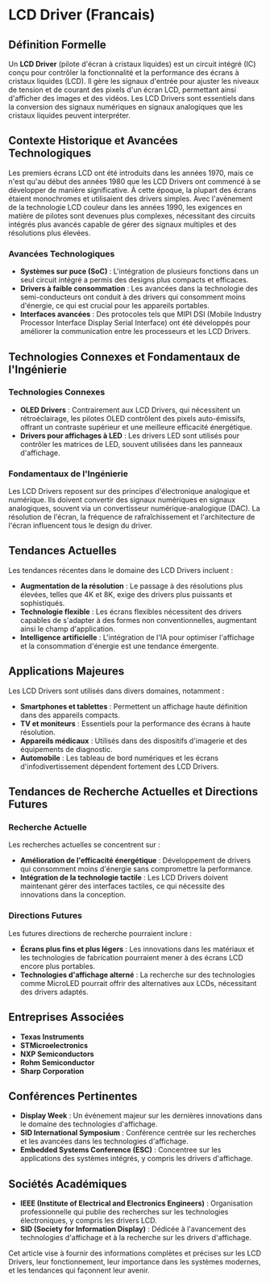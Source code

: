 # LCD Driver (Francais)

## Définition Formelle

Un **LCD Driver** (pilote d'écran à cristaux liquides) est un circuit intégré (IC) conçu pour contrôler la fonctionnalité et la performance des écrans à cristaux liquides (LCD). Il gère les signaux d'entrée pour ajuster les niveaux de tension et de courant des pixels d'un écran LCD, permettant ainsi d'afficher des images et des vidéos. Les LCD Drivers sont essentiels dans la conversion des signaux numériques en signaux analogiques que les cristaux liquides peuvent interpréter.

## Contexte Historique et Avancées Technologiques

Les premiers écrans LCD ont été introduits dans les années 1970, mais ce n'est qu'au début des années 1980 que les LCD Drivers ont commencé à se développer de manière significative. À cette époque, la plupart des écrans étaient monochromes et utilisaient des drivers simples. Avec l'avènement de la technologie LCD couleur dans les années 1990, les exigences en matière de pilotes sont devenues plus complexes, nécessitant des circuits intégrés plus avancés capable de gérer des signaux multiples et des résolutions plus élevées.

### Avancées Technologiques

- **Systèmes sur puce (SoC)** : L'intégration de plusieurs fonctions dans un seul circuit intégré a permis des designs plus compacts et efficaces.
- **Drivers à faible consommation** : Les avancées dans la technologie des semi-conducteurs ont conduit à des drivers qui consomment moins d'énergie, ce qui est crucial pour les appareils portables.
- **Interfaces avancées** : Des protocoles tels que MIPI DSI (Mobile Industry Processor Interface Display Serial Interface) ont été développés pour améliorer la communication entre les processeurs et les LCD Drivers.

## Technologies Connexes et Fondamentaux de l'Ingénierie

### Technologies Connexes

- **OLED Drivers** : Contrairement aux LCD Drivers, qui nécessitent un rétroéclairage, les pilotes OLED contrôlent des pixels auto-émissifs, offrant un contraste supérieur et une meilleure efficacité énergétique.
- **Drivers pour affichages à LED** : Les drivers LED sont utilisés pour contrôler les matrices de LED, souvent utilisées dans les panneaux d'affichage.

### Fondamentaux de l'Ingénierie

Les LCD Drivers reposent sur des principes d'électronique analogique et numérique. Ils doivent convertir des signaux numériques en signaux analogiques, souvent via un convertisseur numérique-analogique (DAC). La résolution de l'écran, la fréquence de rafraîchissement et l'architecture de l'écran influencent tous le design du driver.

## Tendances Actuelles

Les tendances récentes dans le domaine des LCD Drivers incluent :

- **Augmentation de la résolution** : Le passage à des résolutions plus élevées, telles que 4K et 8K, exige des drivers plus puissants et sophistiqués.
- **Technologie flexible** : Les écrans flexibles nécessitent des drivers capables de s'adapter à des formes non conventionnelles, augmentant ainsi le champ d'application.
- **Intelligence artificielle** : L'intégration de l'IA pour optimiser l'affichage et la consommation d'énergie est une tendance émergente.

## Applications Majeures

Les LCD Drivers sont utilisés dans divers domaines, notamment :

- **Smartphones et tablettes** : Permettent un affichage haute définition dans des appareils compacts.
- **TV et moniteurs** : Essentiels pour la performance des écrans à haute résolution.
- **Appareils médicaux** : Utilisés dans des dispositifs d'imagerie et des équipements de diagnostic.
- **Automobile** : Les tableau de bord numériques et les écrans d'infodivertissement dépendent fortement des LCD Drivers.

## Tendances de Recherche Actuelles et Directions Futures

### Recherche Actuelle

Les recherches actuelles se concentrent sur :

- **Amélioration de l'efficacité énergétique** : Développement de drivers qui consomment moins d'énergie sans compromettre la performance.
- **Intégration de la technologie tactile** : Les LCD Drivers doivent maintenant gérer des interfaces tactiles, ce qui nécessite des innovations dans la conception.

### Directions Futures

Les futures directions de recherche pourraient inclure :

- **Écrans plus fins et plus légers** : Les innovations dans les matériaux et les technologies de fabrication pourraient mener à des écrans LCD encore plus portables.
- **Technologies d'affichage alterné** : La recherche sur des technologies comme MicroLED pourrait offrir des alternatives aux LCDs, nécessitant des drivers adaptés.

## Entreprises Associées

- **Texas Instruments**
- **STMicroelectronics**
- **NXP Semiconductors**
- **Rohm Semiconductor**
- **Sharp Corporation**

## Conférences Pertinentes

- **Display Week** : Un événement majeur sur les dernières innovations dans le domaine des technologies d'affichage.
- **SID International Symposium** : Conférence centrée sur les recherches et les avancées dans les technologies d'affichage.
- **Embedded Systems Conference (ESC)** : Concentree sur les applications des systèmes intégrés, y compris les drivers d'affichage.

## Sociétés Académiques

- **IEEE (Institute of Electrical and Electronics Engineers)** : Organisation professionnelle qui publie des recherches sur les technologies électroniques, y compris les drivers LCD.
- **SID (Society for Information Display)** : Dédicée à l'avancement des technologies d'affichage et à la recherche sur les drivers d'affichage.

Cet article vise à fournir des informations complètes et précises sur les LCD Drivers, leur fonctionnement, leur importance dans les systèmes modernes, et les tendances qui façonnent leur avenir.